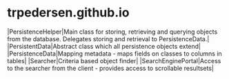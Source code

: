 # trpedersen.github.io

|PersistenceHelper|Main class for storing, retrieving and querying objects from the database.  Delegates storing and retrieval to PersistenceData.|
|PersistentData|Abstract class which all persistence objects extend|
|PersistenceData|Mapping metadata - maps fields on classes to columns in tables|
|Searcher|Criteria based object finder|
|SearchEnginePortal|Access to the searcher from the client - provides access to scrollable resultsets|
